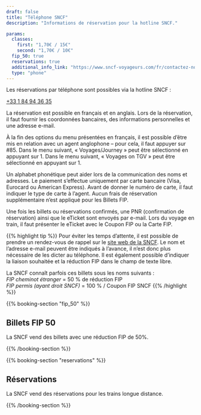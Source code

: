 ```yaml
---
draft: false
title: "Téléphone SNCF"
description: "Informations de réservation pour la hotline SNCF."

params:
  classes:
    first: "1,70€ / 15€"
    second: "1,70€ / 10€"
  fip_50: true
  reservations: true
  additional_info_link: "https://www.sncf-voyageurs.com/fr/contactez-nous/nos-points-de-contact/par-telephone/"
  type: "phone"
---
```


Les réservations par téléphone sont possibles via la hotline SNCF :

[+33 1 84 94 36 35](tel:+33184943635)

La réservation est possible en français et en anglais. Lors de la réservation, il faut fournir les coordonnées bancaires, des informations personnelles et une adresse e-mail.

À la fin des options du menu présentées en français, il est possible d’être mis en relation avec un agent anglophone – pour cela, il faut appuyer sur #85.
Dans le menu suivant, « Voyages/Journey » peut être sélectionné en appuyant sur 1.
Dans le menu suivant, « Voyages on TGV » peut être sélectionné en appuyant sur 1.

Un alphabet phonétique peut aider lors de la communication des noms et adresses. Le paiement s’effectue uniquement par carte bancaire (Visa, Eurocard ou American Express). Avant de donner le numéro de carte, il faut indiquer le type de carte à l’agent. Aucun frais de réservation supplémentaire n’est appliqué pour les Billets FIP.

Une fois les billets ou réservations confirmés, une PNR (confirmation de réservation) ainsi que le eTicket sont envoyés par e-mail. Lors du voyage en train, il faut présenter le eTicket avec le Coupon FIP ou la Carte FIP.

{{% highlight tip %}}
Pour éviter les temps d’attente, il est possible de prendre un rendez-vous de rappel sur le [site web de la SNCF](https://www.tgvinoui.sncf/services/mieux-vous-accompagner/prise-de-rendez-vous). Le nom et l’adresse e-mail peuvent être indiqués à l’avance, il n’est donc plus nécessaire de les dicter au téléphone. Il est également possible d’indiquer la liaison souhaitée et la réduction FIP dans le champ de texte libre.

La SNCF connaît parfois ces billets sous les noms suivants : \
_FIP cheminot étranger_ = 50 % de réduction FIP \
_FIP permis (ayant droit SNCF)_ = 100 % / Coupon FIP SNCF
{{% /highlight %}}

{{% booking-section "fip_50" %}}

## Billets FIP 50

La SNCF vend des billets avec une réduction FIP de 50%.

{{% /booking-section %}}

{{% booking-section "reservations" %}}

## Réservations

La SNCF vend des réservations pour les trains longue distance.

{{% /booking-section %}}
